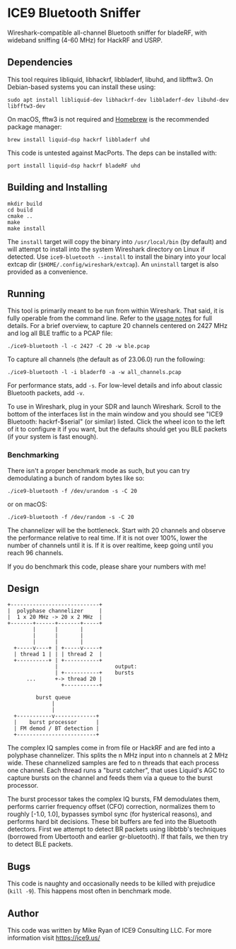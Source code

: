 # ICE9 Bluetooth Sniffer

Wireshark-compatible all-channel Bluetooth sniffer for bladeRF, with
wideband sniffing (4-60 MHz) for HackRF and USRP.

## Dependencies

This tool requires libliquid, libhackrf, libbladerf, libuhd, and
libfftw3. On Debian-based systems you can install these using:

    sudo apt install libliquid-dev libhackrf-dev libbladerf-dev libuhd-dev libfftw3-dev

On macOS, fftw3 is not required and [Homebrew](https://brew.sh/) is the
recommended package manager:

    brew install liquid-dsp hackrf libbladerf uhd

This code is untested against MacPorts. The deps can be installed with:

    port install liquid-dsp hackrf bladeRF uhd

## Building and Installing

    mkdir build
    cd build
    cmake ..
    make
    make install

The `install` target will copy the binary into `/usr/local/bin` (by
default) and will attempt to install into the system Wireshark directory
on Linux if detected. Use `ice9-bluetooth --install` to install the
binary into your local extcap dir (`$HOME/.config/wireshark/extcap`). An
`uninstall` target is also provided as a convenience.

## Running

This tool is primarily meant to be run from within Wireshark. That said,
it is fully operable from the command line. Refer to the [usage
notes](help.txt) for full details. For a brief overview, to capture 20
channels centered on 2427 MHz and log all BLE traffic to a PCAP file:

    ./ice9-bluetooth -l -c 2427 -C 20 -w ble.pcap

To capture all channels (the default as of 23.06.0) run the following:

    ./ice9-bluetooth -l -i bladerf0 -a -w all_channels.pcap

For performance stats, add `-s`. For low-level details and info about
classic Bluetooth packets, add `-v`.

To use in Wireshark, plug in your SDR and launch Wireshark. Scroll to the
bottom of the interfaces list in the main window and you should see "ICE9
Bluetooth: hackrf-$serial" (or similar) listed. Click the wheel icon to the
left of it to configure it if you want, but the defaults should get you BLE
packets (if your system is fast enough).

### Benchmarking

There isn't a proper benchmark mode as such, but you can try
demodulating a bunch of random bytes like so:

    ./ice9-bluetooth -f /dev/urandom -s -C 20

or on macOS:

    ./ice9-bluetooth -f /dev/random -s -C 20

The channelizer will be the bottleneck. Start with 20 channels and
observe the performance relative to real time. If it is not over 100%,
lower the number of channels until it is. If it is over realtime, keep
going until you reach 96 channels.

If you do benchmark this code, please share your numbers with me!

## Design

    +----------------------------+
    |  polyphase channelizer     |
    |  1 x 20 MHz -> 20 x 2 MHz  |
    +-------+------+-------+-----+
            |      |       |
            |      |       |
            |      |       |
      +-----v----+ | +-----v-----+
      | thread 1 | | | thread 2  |
      +----------+ | +-----------+
                   |                  output:
                   | +-----------+    bursts
          ...      +-> thread 20 |
                     +-----------+

             burst queue
                  |
                  |
      +-----------v-------------+
      |    burst processor      |
      | FM demod / BT detection |
      +-------------------------+

The complex IQ samples come in from file or HackRF and are fed into a
polyphase channelizer. This splits the n MHz input into n channels at 2
MHz wide. These channelized samples are fed to n threads that each
process one channel. Each thread runs a "burst catcher", that uses
Liquid's AGC to capture bursts on the channel and feeds them via a queue
to the burst processor.

The burst processor takes the complex IQ bursts, FM demodulates them,
performs carrier frequency offset (CFO) correction, normalizes them to
roughly [-1.0, 1.0], bypasses symbol sync (for hysterical reasons), and
performs hard bit decisions. These bit buffers are fed into the
Bluetooth detectors. First we attempt to detect BR packets using
libbtbb's techniques (borrowed from Ubertooth and earlier gr-bluetooth).
If that fails, we then try to detect BLE packets.

## Bugs

This code is naughty and occasionally needs to be killed with prejudice
(`kill -9`). This happens most often in benchmark mode.

## Author

This code was written by Mike Ryan of ICE9 Consulting LLC. For more
information visit https://ice9.us/

